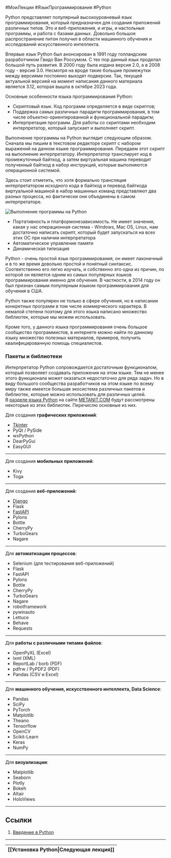 #МоиЛекции #ЯзыкПрограммирования #Python 

Python представляет популярный высокоуровневый язык программирования, который предназначен для создания приложений различных типов. Это и веб-приложения, и игры, и настольные программы, и работа с базами данных. Довольно большое распространение питон получил в области машинного обучения и исследований искусственного интеллекта.

Впервые язык Python был анонсирован в 1991 году голландским разработчиком Гвидо Ван Россумом. С тех пор данный язык проделал большой путь развития. В 2000 году была издана версия 2.0, а в 2008 году - версия 3.0. Несмотря на вроде такие большие промежутки между версиями постоянно выходят подверсии. Так, текущей актуальной версией на момент написания данного материала является 3.12, которая вышла в октябре 2023 года.

Основные особенности языка программирования Python:

- Скриптовый язык. Код программ определяется в виде скриптов;
- Поддержка самых различных парадигм программирования, в том числе объектно-ориентированной и функциональной парадигм;
- Интерпретация программ. Для работы со скриптами необходим интерпретатор, который запускает и выполняет скрипт.

Выполнение программы на Python выглядит следующим образом. Сначала мы пишим в текстовом редакторе скрипт с набором выражений на данном языке программирования. Передаем этот скрипт на выполнение интерпретатору. Интерпретатор транслирует код в промежуточный байткод, а затем виртуальная машина переводит полученный байткод в набор инструкций, которые выполняются операционной системой.

Здесь стоит отметить, что хотя формально трансляция интерпретатором исходного кода в байткод и перевод байткода виртуальной машиной в набор машинных команд представляют два разных процесса, но фактически они объединены в самом интерпретаторе.

![Выполнение программы на Python](https://metanit.com/python/tutorial/pics/1.9.png)

- Портативность и платформонезависимость. Не имеет значения, какая у нас операционная система - Windows, Mac OS, Linux, нам достаточно написать скрипт, который будет запускаться на всех этих ОС при наличии интерпретатора
- Автоматическое управление памяти
- Динамическая типизация

Python - очень простой язык программирования, он имеет лаконичный и в то же время довольно простой и понятный синтаксис. Соответственно его легко изучать, и собственно это одна из причин, по которой он является одним из самых популярных языков программирования именно для обучения. В частности, в 2014 году он был признан самым популярным языком программирования для обучения в США.

Python также популярен не только в сфере обучения, но в написании конкретных программ в том числе коммерческого характера. В немалой степени поэтому для этого языка написано множество библиотек, которые мы можем использовать.

Кроме того, у данного языка программирования очень большое сообщество программистов, в интернете можно найти по данному языку множество полезных материалов, примеров, получить квалифицированную помощь специалистов.

### Пакеты и библиотеки

Интерпретатор Python сопровождается достаточным функционалом, который позволяет создавать приложения на этом языке. Тем не менее этого функционала может оказаться недостаточно для ряда задач. Но в виду большого сообщества разработчиков на этом языке по всему миру также имеется большая экосистема различных пакетов и библиотек, которые можно использовать для различных целей. В [разделе языка Python](https://metanit.com/python/) на сайте [METANIT.COM](https://metanit.com/) будут рассмотрены некоторые из этих библиотек. Перечислю основные из них.

Для создания **графических приложений**:

- [Tkinter](https://metanit.com/python/tkinter)
- PyQt / PySide
- wxPython
- DearPyGui
- EasyGUI
---
Для создания **мобильных приложений**:

- Kivy
- Toga
---
Для создания **веб-приложений**:

- [Django](https://metanit.com/python/django)
- Flask
- [FastAPI](https://metanit.com/python/fastapi)
- Pylons
- Bottle
- CherryPy
- TurboGears
- Nagare
---
Для **автоматизации процессов**:

- Selenium (для тестирования веб-приложений)
- Flask
- FastAPI
- Pylons
- Bottle
- CherryPy
- TurboGears
- Nagare
- robotframework
- pywinauto
- Lettuce
- Behave
- Requests
---
Для **работы с различными типами файлов**:

- OpenPyXL (Excel)
- lxml (XML)
- ReportLab / borb (PDF)
- pdfrw / PyPDF2 (PDF)
- Pandas (CSV и Excel)
---
Для **машинного обучения, искусственного интеллекта, Data Science**:

- Pandas
- SciPy
- PyTorch
- Matplotlib
- Theano
- Tensorflow
- OpenCV
- Scikit-Learn
- Keras
- NumPy
---
Для **визуализации**:

- Matplotlib
- Seaborn
- Plotly
- Bokeh
- Altair
- HoloViews

---
## Ссылки

1. [Введение в Python](https://metanit.com/python/tutorial/1.1.php)

---

| [[Установка Python\|Следующая лекция]] |
| -------------------------------------- |
